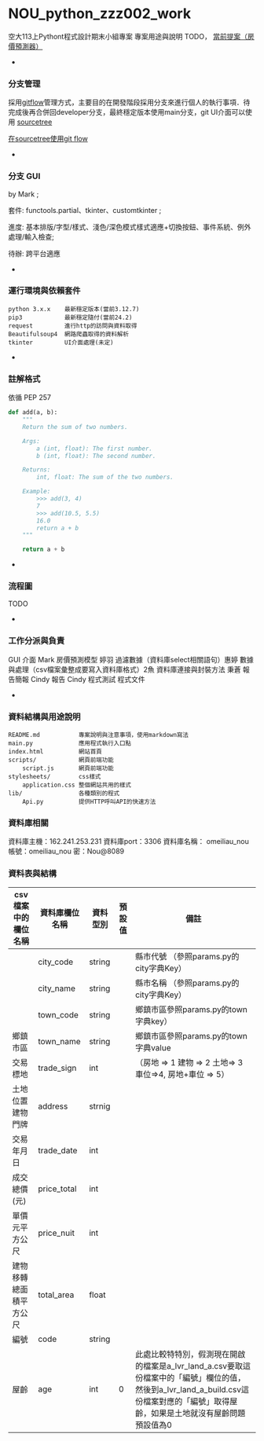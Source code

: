 # NOU_python_zzz002_work
空大113上Pythont程式設計期末小組專案
專案用途與說明 TODO，
<a href="https://nou.tronclass.com.tw/course/54317/group-set#/topics/66121?show_sidebar=false&scrollTo=topic-66121&groupId=9086&pageIndex=1&pageCount=1&topicIds=66121,65692&predicate=lastUpdatedDate&reverse">當前提案（房價預測器）</a>

-
### 分支管理
採用<a href="https://gitbook.tw/chapters/gitflow/why-need-git-flow">gitflow</a>管理方式，主要目的在開發階段採用分支來進行個人的執行事項．待完成後再合併回developer分支，最終穩定版本使用main分支，git UI介面可以使用 <a href="https://www.sourcetreeapp.com/">sourcetree</a>


<a href="https://gitbook.tw/chapters/gitflow/using-git-flow">在sourcetree使用git flow</a>

-
### 分支 GUI
by Mark ;

套件: functools.partial、tkinter、customtkinter ;

進度: 基本排版/字型/樣式、淺色/深色模式樣式適應+切換按鈕、事件系統、例外處理/輸入檢查;

待辦: 跨平台適應

-

### 運行環境與依賴套件
```
python 3.x.x    最新穩定版本(當前3.12.7)
pip3            最新穩定隨付(當前24.2)
request         進行http的訪問與資料取得
Beautifulsoup4  網路爬蟲取得的資料解析
tkinter         UI介面處理(未定)
```

-
### 註解格式
依循 PEP 257
``` python
def add(a, b):
    """
    Return the sum of two numbers.

    Args:
        a (int, float): The first number.
        b (int, float): The second number.

    Returns:
        int, float: The sum of the two numbers.

    Example:
        >>> add(3, 4)
        7
        >>> add(10.5, 5.5)
        16.0
        return a + b
    """

    return a + b
```

-
### 流程圖
TODO

-
### 工作分派與負責
GUI 介面 Mark
房價預測模型 婷羽
過濾數據（資料庫select相關語句）惠婷
數據與處理（csv檔案彙整成要寫入資料庫格式）2魚
資料庫連接與封裝方法 秉蒼
報告簡報 Cindy
報告 Cindy
程式測試
程式文件

-
### 資料結構與用途說明
```
README.md           專案說明與注意事項，使用markdown寫法
main.py             應用程式執行入口點
index.html          網站首頁
scripts/            網頁前端功能
    script.js       網頁前端功能
stylesheets/        css樣式
    application.css 整個網站共用的樣式   
lib/                各種類別的程式
    Api.py          提供HTTP呼叫API的快速方法
```
### 資料庫相關
資料庫主機：162.241.253.231
資料庫port：3306
資料庫名稱： omeiliau_nou
帳號：omeiliau_nou
密：Nou@8089

### 資料表與結構
| csv檔案中的欄位名稱 | 資料庫欄位名稱 | 資料型別 | 預設值 | 備註                                |
|------------------|--------------|---------|-------|------------------------------------|
|                  | city_code    | string  |       | 縣市代號 （參照params.py的city字典Key）|
|                  | city_name    | string  |       | 縣市名稱 （參照params.py的city字典Key）|
|                  | town_code    | string  |       | 鄉鎮市區參照params.py的town字典key）   |
| 鄉鎮市區          | town_name    | string   |       | 鄉鎮市區參照params.py的town字典value   |
| 交易標地          |trade_sign    | int      |       |（房地 => 1 建物 => 2 土地=> 3 車位=>4, 房地+車位 => 5）|
|土地位置建物門牌    |address        |strnig    |      |                                     |
|交易年月日          | trade_date   | int      |       |                                    |
|成交總價(元)        |price_total   | int      |      |                                     |
|單價元平方公尺       | price_nuit   | int      |     |                                      |
|建物移轉總面積平方公尺| total_area   | float     |     |                                     |
| 編號              | code         | string    |     |                                     |
| 屋齡              | age          | int       |  0  | 此處比較特特別，假測現在開啟的檔案是a_lvr_land_a.csv要取這份檔案中的「編號」欄位的值，然後到a_lvr_land_a_build.csv這份檔案對應的「編號」取得屋齡，如果是土地就沒有屋齡問題預設值為0|
